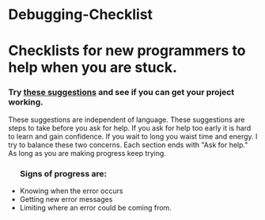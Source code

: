 # Debugging-Checklist
<h1>Checklists for new programmers to help when you are stuck.</h1>
<h3>Try <a href="https://tochaim.github.io/Debugging-Checklist/">these suggestions</a> and see if you can get your project working.</h3>
<p>These suggestions are independent of language.
These suggestions are steps to take before you ask for help. 
If you ask for help too early it is hard to learn and gain confidence.
If you wait to long you waist time and energy.
I try to balance these two concerns.
Each section ends with "Ask for help."
As long as you are making progress keep trying.</p>
<ul><h3>Signs of progress are:</h3>
  <li>Knowing when the error occurs</li>
  <li>Getting new error messages</li>
  <li>Limiting where an error could be coming from.</li>
</ul>

